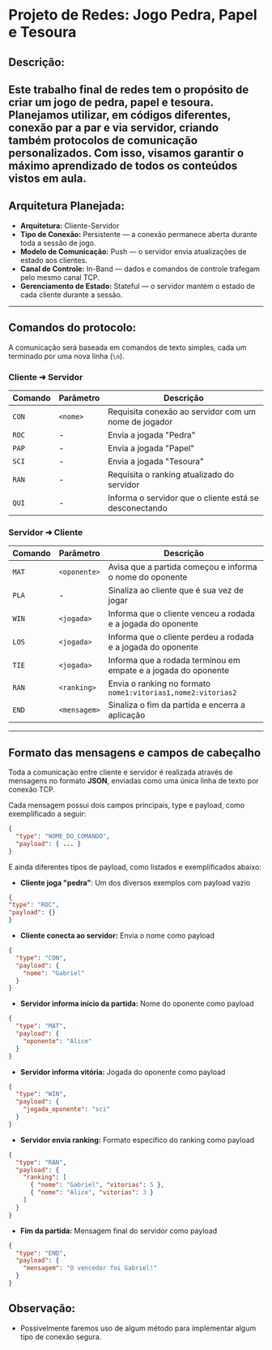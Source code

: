 # Projeto de Redes: Jogo Pedra, Papel e Tesoura
## Descrição:

Este trabalho final de redes tem o propósito de criar um jogo de pedra, papel e tesoura.
Planejamos utilizar, em códigos diferentes, conexão par a par e via servidor, criando também protocolos de comunicação personalizados.
Com isso, visamos garantir o máximo aprendizado de todos os conteúdos vistos em aula.
---

## Arquitetura Planejada: 
- **Arquitetura:** Cliente-Servidor
- **Tipo de Conexão:** Persistente — a conexão permanece aberta durante toda a sessão de jogo.
- **Modelo de Comunicação:** Push — o servidor envia atualizações de estado aos clientes.
- **Canal de Controle:** In-Band — dados e comandos de controle trafegam pelo mesmo canal TCP.
- **Gerenciamento de Estado:** Stateful — o servidor mantém o estado de cada cliente durante a sessão. 

---

## Comandos do protocolo:

A comunicação será baseada em comandos de texto simples, cada um terminado por uma nova linha (`\n`).

### Cliente ➜ Servidor

| Comando | Parâmetro | Descrição                                              |
|---------|-----------|--------------------------------------------------------|
| `CON`   | `<nome>`  | Requisita conexão ao servidor com um nome de jogador   |
| `ROC`   | -         | Envia a jogada "Pedra"                                 |
| `PAP`   | -         | Envia a jogada "Papel"                                 |
| `SCI`   | -         | Envia a jogada "Tesoura"                               |
| `RAN`   | -         | Requisita o ranking atualizado do servidor             |
| `QUI`   | -         | Informa o servidor que o cliente está se desconectando |

### Servidor ➜ Cliente

| Comando | Parâmetro    | Descrição                                                      |
|---------|--------------|----------------------------------------------------------------|
| `MAT`   | `<oponente>` | Avisa que a partida começou e informa o nome do oponente       |
| `PLA`   | -            | Sinaliza ao cliente que é sua vez de jogar                     |
| `WIN`   | `<jogada>`   | Informa que o cliente venceu a rodada e a jogada do oponente   |
| `LOS`   | `<jogada>`   | Informa que o cliente perdeu a rodada e a jogada do oponente   |
| `TIE`   | `<jogada>`   | Informa que a rodada terminou em empate e a jogada do oponente |
| `RAN`   | `<ranking>`  | Envia o ranking no formato `nome1:vitorias1,nome2:vitorias2`   |
| `END`   | `<mensagem>` | Sinaliza o fim da partida e encerra a aplicação                |

---

## Formato das mensagens e campos de cabeçalho

Toda a comunicação entre cliente e servidor é realizada através de mensagens no formato **JSON**, enviadas como uma única linha de texto por conexão TCP.

Cada mensagem possui dois campos principais, type e payload, como exemplificado a seguir:

```json
{
  "type": "NOME_DO_COMANDO",
  "payload": { ... }
}
```
E ainda diferentes tipos de payload, como listados e exemplificados abaixo:
- **Cliente joga "pedra"**: Um dos diversos exemplos com payload vazio
```json
{
"type": "ROC",
"payload": {}
}
```

- **Cliente conecta ao servidor:** Envia o nome como payload
```json
{
  "type": "CON",
  "payload": {
    "nome": "Gabriel"
  }
}
```
- **Servidor informa início da partida:** Nome do oponente como payload
```json
{
  "type": "MAT",
  "payload": {
    "oponente": "Alice"
  }
}
```

- **Servidor informa vitória:** Jogada do oponente como payload
```json
{
  "type": "WIN",
  "payload": {
    "jogada_oponente": "sci"
  }
}
```
- **Servidor envia ranking:** Formato especifico do ranking como payload
```json
{
  "type": "RAN",
  "payload": {
    "ranking": [
      { "nome": "Gabriel", "vitorias": 5 },
      { "nome": "Alice", "vitorias": 3 }
    ]
  }
}
```
- **Fim da partida:** Mensagem final do servidor como payload
```json
{
  "type": "END",
  "payload": {
    "mensagem": "O vencedor foi Gabriel!"
  }
}
```

## Observação:
- Possivelmente faremos uso de algum método para implementar algum tipo de conexão segura.

